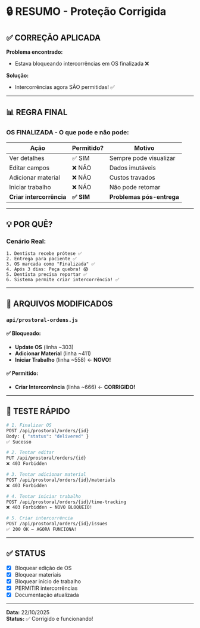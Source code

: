 # 🔒 RESUMO - Proteção Corrigida

## ✅ CORREÇÃO APLICADA

**Problema encontrado:**
- Estava bloqueando intercorrências em OS finalizada ❌

**Solução:**
- Intercorrências agora SÃO permitidas! ✅

---

## 📊 REGRA FINAL

### OS **FINALIZADA** - O que pode e não pode:

| Ação | Permitido? | Motivo |
|---|---|---|
| Ver detalhes | ✅ SIM | Sempre pode visualizar |
| Editar campos | ❌ NÃO | Dados imutáveis |
| Adicionar material | ❌ NÃO | Custos travados |
| Iniciar trabalho | ❌ NÃO | Não pode retomar |
| **Criar intercorrência** | **✅ SIM** | **Problemas pós-entrega** |

---

## 💡 POR QUÊ?

### Cenário Real:
```
1. Dentista recebe prótese ✅
2. Entrega para paciente ✅
3. OS marcada como "Finalizada" ✅
4. Após 3 dias: Peça quebra! 😱
5. Dentista precisa reportar ✅
6. Sistema permite criar intercorrência! ✅
```

---

## 🔧 ARQUIVOS MODIFICADOS

### `api/prostoral-ordens.js`

#### ✅ Bloqueado:
- **Update OS** (linha ~303)
- **Adicionar Material** (linha ~411)  
- **Iniciar Trabalho** (linha ~558) ← **NOVO!**

#### ✅ Permitido:
- **Criar Intercorrência** (linha ~666) ← **CORRIGIDO!**

---

## 🎯 TESTE RÁPIDO

```bash
# 1. Finalizar OS
POST /api/prostoral/orders/{id}
Body: { "status": "delivered" }
✅ Sucesso

# 2. Tentar editar
PUT /api/prostoral/orders/{id}
❌ 403 Forbidden

# 3. Tentar adicionar material
POST /api/prostoral/orders/{id}/materials
❌ 403 Forbidden

# 4. Tentar iniciar trabalho
POST /api/prostoral/orders/{id}/time-tracking
❌ 403 Forbidden ← NOVO BLOQUEIO!

# 5. Criar intercorrência
POST /api/prostoral/orders/{id}/issues
✅ 200 OK ← AGORA FUNCIONA!
```

---

## ✅ STATUS

- [x] Bloquear edição de OS
- [x] Bloquear materiais
- [x] Bloquear início de trabalho
- [x] PERMITIR intercorrências
- [x] Documentação atualizada

---

**Data:** 22/10/2025  
**Status:** ✅ Corrigido e funcionando!

